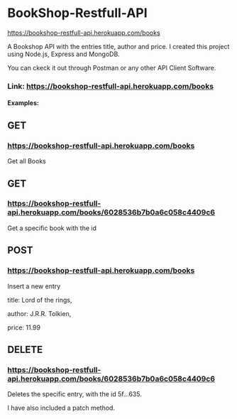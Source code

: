 # BookShop-Restfull-API
https://bookshop-restfull-api.herokuapp.com/books

A Bookshop API with the entries title, author and price.
I created this project using Node.js, Express and MongoDB.

You can ckeck it out through Postman or any other API Client Software.


### Link: https://bookshop-restfull-api.herokuapp.com/books



#### Examples:


## GET 
### https://bookshop-restfull-api.herokuapp.com/books

Get all Books

## GET
### https://bookshop-restfull-api.herokuapp.com/books/6028536b7b0a6c058c4409c6

Get a specific book with the id


## POST
### https://bookshop-restfull-api.herokuapp.com/books

Insert a new entry

title: Lord of the rings,

author: J.R.R. Tolkien,

price: 11.99


## DELETE
### https://bookshop-restfull-api.herokuapp.com/books/6028536b7b0a6c058c4409c6

Deletes the specific entry, with the id 5f...635.

I have also included a patch method.



